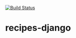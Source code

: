 [![Build Status](https://travis-ci.org/gleme/recipes-django.svg?branch=master)](https://travis-ci.org/gleme/recipes-django)

# recipes-django
